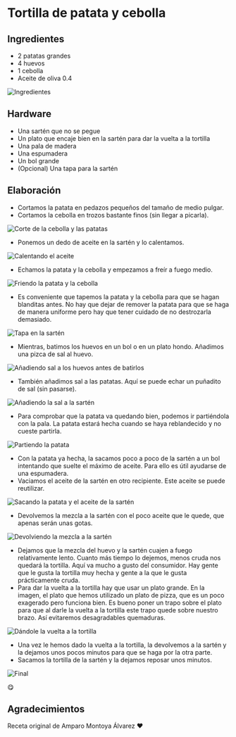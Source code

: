 # Tortilla de patata y cebolla

## Ingredientes

- 2 patatas grandes
- 4 huevos
- 1 cebolla
- Aceite de oliva 0.4

![Ingredientes](img/small_IMG_20180117_185115.jpg)

## Hardware

- Una sartén que no se pegue
- Un plato que encaje bien en la sartén para dar la vuelta a la tortilla
- Una pala de madera
- Una espumadera
- Un bol grande
- (Opcional) Una tapa para la sartén

## Elaboración

- Cortamos la patata en pedazos pequeños del tamaño de medio pulgar.
- Cortamos la cebolla en trozos bastante finos (sin llegar a picarla).

![Corte de la cebolla y las patatas](img/small_IMG_20180117_191139.jpg)

- Ponemos un dedo de aceite en la sartén y lo calentamos.

![Calentando el aceite](img/small_IMG_20180117_191317.jpg)

- Echamos la patata y la cebolla y empezamos a freír a fuego medio.

![Friendo la patata y la cebolla](img/small_IMG_20180117_191622.jpg)

- Es conveniente que tapemos la patata y la cebolla para que se hagan blanditas antes. No hay que dejar de remover la patata para que se haga de manera uniforme pero hay que tener cuidado de no destrozarla demasiado.

![Tapa en la sartén](img/small_IMG_20180117_191656.jpg)

- Mientras, batimos los huevos en un bol o en un plato hondo. Añadimos una pizca de sal al huevo.

![Añadiendo sal a los huevos antes de batirlos](img/small_IMG_20180117_191915.jpg)

- También añadimos sal a las patatas. Aquí se puede echar un puñadito de sal (sin pasarse).

![Añadiendo la sal a la sartén](img/small_IMG_20180117_192902.jpg)

- Para comprobar que la patata va quedando bien, podemos ir partiéndola con la pala. La patata estará hecha cuando se haya reblandecido y no cueste partirla.

![Partiendo la patata](img/small_IMG_20180117_193024.jpg)

- Con la patata ya hecha, la sacamos poco a poco de la sartén a un bol intentando que suelte el máximo de aceite. Para ello es útil ayudarse de una espumadera.
- Vaciamos el aceite de la sartén en otro recipiente. Este aceite se puede reutilizar.

![Sacando la patata y el aceite de la sartén](img/small_IMG_20180117_194813.jpg)

- Devolvemos la mezcla a la sartén con el poco aceite que le quede, que apenas serán unas gotas.

![Devolviendo la mezcla a la sartén](img/small_IMG_20180117_194937.jpg)

- Dejamos que la mezcla del huevo y la sartén cuajen a fuego relativamente lento. Cuanto más tiempo lo dejemos, menos cruda nos quedará la tortilla. Aquí va mucho a gusto del consumidor. Hay gente que le gusta la tortilla muy hecha y gente a la que le gusta prácticamente cruda.
- Para dar la vuelta a la tortilla hay que usar un plato grande. En la imagen, el plato que hemos utilizado un plato de pizza, que es un poco exagerado pero funciona bien. Es bueno poner un trapo sobre el plato para que al darle la vuelta a la tortilla este trapo quede sobre nuestro brazo. Así evitaremos desagradables quemaduras. 

![Dándole la vuelta a la tortilla](img/small_IMG_20180117_200006.jpg)

- Una vez le hemos dado la vuelta a la tortilla, la devolvemos a la sartén y la dejamos unos pocos minutos para que se haga por la otra parte.
- Sacamos la tortilla de la sartén y la dejamos reposar unos minutos.

![Final](img/small_IMG_20180117_200326.jpg)

:yum:

## Agradecimientos

Receta original de Amparo Montoya Álvarez :heart: